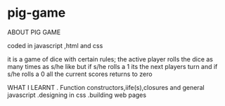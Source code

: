 # pig-game
ABOUT PIG GAME

coded in javascript ,html and css

it is a game of dice with certain rules;
the active player rolls the dice as many times as s/he like but if s/he rolls a 1 its the next players turn
and if s/he rolls a 0 all the current scores returns to zero

WHAT I LEARNT
. Function constructors,iife(s),closures and general javascript
.designing in css
.building web pages
